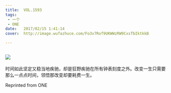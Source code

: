 ```yaml
---
title:	VOL.1593
tags:
 - 一个
 - ONE
date:	2017/02/15 1:41:14
cover:	http://image.wufazhuce.com/Fo3v7Rof9UKWWzRW9CxsTbIktkkB

---
```

![](http://image.wufazhuce.com/Fo3v7Rof9UKWWzRW9CxsTbIktkkB)
---

时间如此坚定又稳当地疾驰，却是狂野疾驰在所有钟表刻度之外。改变一生只需要那么一点点时间，领悟那改变却要耗费一生。
 
Reprinted from ONE
